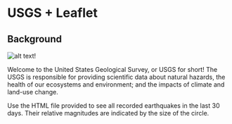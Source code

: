 # USGS + Leaflet

## Background

![alt text](https://blog.esurance.com/wp-content/uploads/Esurance-fault-lines-san-andreas-insurance.jpg)!

Welcome to the United States Geological Survey, or USGS for short! The USGS is responsible for providing scientific data about natural hazards, the health of our ecosystems and environment; and the impacts of climate and land-use change. 

Use the HTML file provided to see all recorded earthquakes in the last 30 days. Their relative magnitudes are indicated by the size of the circle. 
